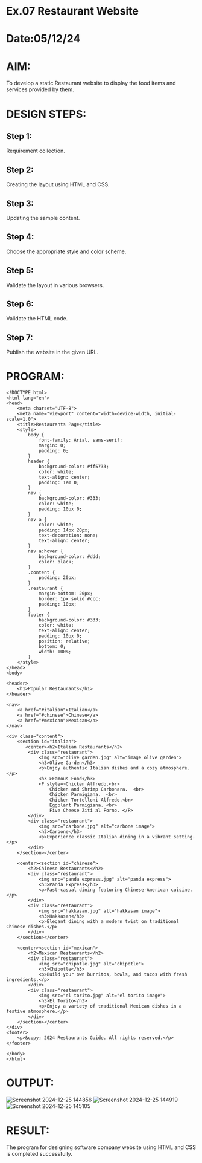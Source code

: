 # Ex.07 Restaurant Website
# Date:05/12/24
# AIM:
To develop a static Restaurant website to display the food items and services provided by them.

# DESIGN STEPS:
## Step 1:
Requirement collection.

## Step 2:
Creating the layout using HTML and CSS.

## Step 3:
Updating the sample content.

## Step 4:
Choose the appropriate style and color scheme.

## Step 5:
Validate the layout in various browsers.

## Step 6:
Validate the HTML code.

## Step 7:
Publish the website in the given URL.

# PROGRAM:

```
<!DOCTYPE html>
<html lang="en">
<head>
    <meta charset="UTF-8">
    <meta name="viewport" content="width=device-width, initial-scale=1.0">
    <title>Restaurants Page</title>
    <style>
        body {
            font-family: Arial, sans-serif;
            margin: 0;
            padding: 0;
        }
        header {
            background-color: #ff5733;
            color: white;
            text-align: center;
            padding: 1em 0;
        }
        nav {
            background-color: #333;
            color: white;
            padding: 10px 0;
        }
        nav a {
            color: white;
            padding: 14px 20px;
            text-decoration: none;
            text-align: center;
        }
        nav a:hover {
            background-color: #ddd;
            color: black;
        }
        .content {
            padding: 20px;
        }
        .restaurant {
            margin-bottom: 20px;
            border: 1px solid #ccc;
            padding: 10px;
        }
        footer {
            background-color: #333;
            color: white;
            text-align: center;
            padding: 10px 0;
            position: relative;
            bottom: 0;
            width: 100%;
        }
    </style>
</head>
<body>

<header>
    <h1>Popular Restaurants</h1>
</header>

<nav>
    <a href="#italian">Italian</a>
    <a href="#chinese">Chinese</a>
    <a href="#mexican">Mexican</a>
</nav>

<div class="content">
    <section id="italian">
       <center><h2>Italian Restaurants</h2>
        <div class="restaurant">
            <img src="olive garden.jpg" alt="image olive garden">
            <h3>Olive Garden</h3>
            <p>Enjoy authentic Italian dishes and a cozy atmosphere.</p>
            <h3 >Famous Food</h3>
            <P style=>Chicken Alfredo.<br> 
                Chicken and Shrimp Carbonara.  <br>
                Chicken Parmigiana.  <br>
                Chicken Tortelloni Alfredo.<br>  
                Eggplant Parmigiana. <br>
                Five Cheese Ziti al Forno. </P>
        </div>
        <div class="restaurant">
            <img src="carbone.jpg" alt="carbone image">
            <h3>Carbone</h3>
            <p>Experience classic Italian dining in a vibrant setting.</p>
        </div>
    </section></center>

    <center><section id="chinese">
        <h2>Chinese Restaurants</h2>
        <div class="restaurant">
            <img src="panda express.jpg" alt="panda express">
            <h3>Panda Express</h3>
            <p>Fast-casual dining featuring Chinese-American cuisine.</p>
        </div>
        <div class="restaurant">
            <img src="hakkasan.jpg" alt="hakkasan image">
            <h3>Hakkasan</h3>
            <p>Elegant dining with a modern twist on traditional Chinese dishes.</p>
        </div>
    </section></center>

    <center><section id="mexican">
        <h2>Mexican Restaurants</h2>
        <div class="restaurant">
            <img src="chipotle.jpg" alt="chipotle">
            <h3>Chipotle</h3>
            <p>Build your own burritos, bowls, and tacos with fresh ingredients.</p>
        </div>
        <div class="restaurant">
            <img src="el torito.jpg" alt="el torito image">
            <h3>El Torito</h3>
            <p>Enjoy a variety of traditional Mexican dishes in a festive atmosphere.</p>
        </div>
    </section></center>
</div>
<footer>
    <p>&copy; 2024 Restaurants Guide. All rights reserved.</p>
</footer>

</body>
</html>

```
# OUTPUT:
![Screenshot 2024-12-25 144856](https://github.com/user-attachments/assets/bd88e861-cf7a-45b1-9f56-88b08935878d)
![Screenshot 2024-12-25 144919](https://github.com/user-attachments/assets/83d15179-9e2b-4744-bdd6-08d80d7c2e89)
![Screenshot 2024-12-25 145105](https://github.com/user-attachments/assets/975b76f1-9db2-4b8a-bba4-174336b92ae5)

# RESULT:
The program for designing software company website using HTML and CSS is completed successfully.
